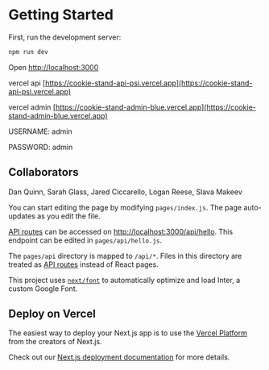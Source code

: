# Getting Started

First, run the development server:

```bash
npm run dev
```

Open [http://localhost:3000](http://localhost:3000)

vercel api [https://cookie-stand-api-psi.vercel.app](https://cookie-stand-api-psi.vercel.app)

vercel admin [https://cookie-stand-admin-blue.vercel.app](https://cookie-stand-admin-blue.vercel.app)

USERNAME: admin

PASSWORD: admin

## Collaborators

Dan Quinn, Sarah Glass, Jared Ciccarello, Logan Reese, Slava Makeev

You can start editing the page by modifying `pages/index.js`. The page auto-updates as you edit the file.

[API routes](https://nextjs.org/docs/api-routes/introduction) can be accessed on [http://localhost:3000/api/hello](http://localhost:3000/api/hello). This endpoint can be edited in `pages/api/hello.js`.

The `pages/api` directory is mapped to `/api/*`. Files in this directory are treated as [API routes](https://nextjs.org/docs/api-routes/introduction) instead of React pages.

This project uses [`next/font`](https://nextjs.org/docs/basic-features/font-optimization) to automatically optimize and load Inter, a custom Google Font.

## Deploy on Vercel

The easiest way to deploy your Next.js app is to use the [Vercel Platform](https://vercel.com/new?utm_medium=default-template&filter=next.js&utm_source=create-next-app&utm_campaign=create-next-app-readme) from the creators of Next.js.

Check out our [Next.js deployment documentation](https://nextjs.org/docs/deployment) for more details.
